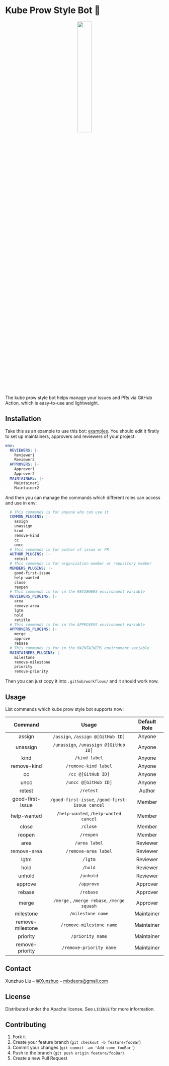 # Kube Prow Style Bot 🌊

<div align="center">
    <img src="./docs/img/logo.png" width=30%>
</div>

The kube prow style bot helps manage your issues and PRs via GitHub Action, which is easy-to-use and lightweight.

## Installation

Take this as an example to use this bot: [examples](./examples/kube-prow-bot.yaml). You should edit it firstly to set up maintainers, approvers and reviewers of your project:

```yaml
env:
  REVIEWERS: |-
    Reviewer1
    Reviewer2
  APPROVERS: |-
    Approver1
    Approver2
  MAINTAINERS: |-
    Maintainer1
    Maintainer2
```

And then you can manage the commands which different roles can access and use in env:

```yaml
  # This commands is for anyone who can use it
  COMMON_PLUGINS: |-
    assign
    unassign
    kind
    remove-kind
    cc
    uncc
  # This commands is for author of issue or PR
  AUTHOR_PLUGINS: |-
    retest
  # This commands is for organization member or repository member
  MEMBERS_PLUGINS: |-
    good-first-issue
    help-wanted
    close
    reopen
  # This commands is for in the REVIEWERS environment variable
  REVIEWERS_PLUGINS: |-
    area
    remove-area
    lgtm
    hold
    retitle
  # This commands is for in the APPROVERS environment variable
  APPROVERS_PLUGINS: |-
    merge
    approve
    rebase
  # This commands is for in the MAINTAINERS environment variable
  MAINTAINERS_PLUGINS: |-
    milestone
    remove-milestone
    priority
    remove-priority
```

Then you can just copy it into `.github/workflows/` and it should work now.

## Usage

List commands which kube prow style bot supports now:

|     Command      |                      Usage                      | Default Role |
| :--------------: | :---------------------------------------------: | :----------: |
|      assign      |        `/assign`, `/assign @[GitHub ID]`        |    Anyone    |
|     unassign     |      `/unassign`, `/unassign @[GitHub ID]`      |    Anyone    |
|       kind       |                  `/kind label`                  |    Anyone    |
|   remove-kind    |              `/remove-kind label`               |    Anyone    |
|        cc        |               `/cc @[GitHub ID]`                |    Anyone    |
|       uncc       |              `/uncc @[GitHub ID]`               |    Anyone    |
|      retest      |                    `/retest`                    |    Author    |
| good-first-issue | `/good-first-issue`, `/good-first-issue cancel` |    Member    |
|   help-wanted    |      `/help-wanted`, `/help-wanted cancel`      |    Member    |
|      close       |                    `/close`                     |    Member    |
|      reopen      |                    `/reopen`                    |    Member    |
|       area       |                  `/area label`                  |   Reviewer   |
|   remove-area    |              `/remove-area label`               |   Reviewer   |
|       lgtm       |                     `/lgtm`                     |   Reviewer   |
|       hold       |                     `/hold`                     |   Reviewer   |
|      unhold      |                    `/unhold`                    |   Reviewer   |
|     approve      |                   `/approve`                    |   Approver   |
|      rebase      |                    `/rebase`                    |   Approver   |
|      merge       |   `/merge` , `/merge rebase`, `/merge squash`   |   Approver   |
|    milestone     |                `/milestone name`                |  Maintainer  |
| remove-milestone |            `/remove-milestone name`             |  Maintainer  |
|     priority     |                `/priority name`                 |  Maintainer  |
| remove-priority  |             `/remove-priority name`             |  Maintainer  |

## Contact

Xunzhuo Liu – [@Xunzhuo](https://github.com/Xunzhuo) – mixdeers@gmail.com

## License

Distributed under the Apache license. See ``LICENSE`` for more information.

## Contributing

1. Fork it
2. Create your feature branch (`git checkout -b feature/fooBar`)
3. Commit your changes (`git commit -am 'Add some fooBar'`)
4. Push to the branch (`git push origin feature/fooBar`)
5. Create a new Pull Request
